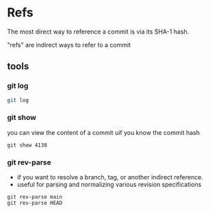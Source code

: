 # Refs

The most direct way to reference a commit is via its SHA-1 hash.

"refs" are indirect ways to refer to a commit

## tools


### git log

```bash
git log
```

### git show
you can view the content of a commit uif you know the commit hash

```
git show 4138
```

### git rev-parse

* if you want to resolve a branch, tag, or another indirect reference.
* useful for parsing and normalizing various revision specifications

```
git rev-parse main
git rev-parse HEAD
```
